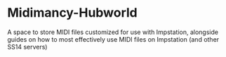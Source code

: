 # Midimancy-Hubworld
A space to store MIDI files customized for use with Impstation, alongside guides on how to most effectively use MIDI files on Impstation (and other SS14 servers)

